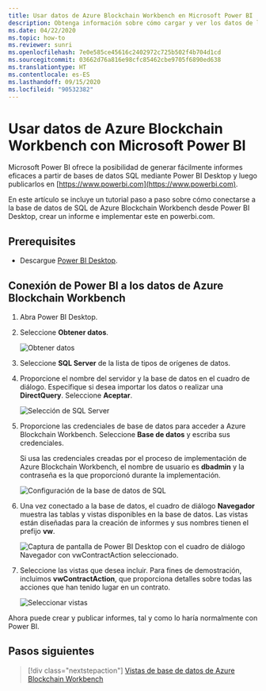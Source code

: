 ```yaml
---
title: Usar datos de Azure Blockchain Workbench en Microsoft Power BI
description: Obtenga información sobre cómo cargar y ver los datos de la base de datos de SQL de Azure Blockchain Workbench en Microsoft Power BI.
ms.date: 04/22/2020
ms.topic: how-to
ms.reviewer: sunri
ms.openlocfilehash: 7e0e585ce45616c2402972c725b502f4b704d1cd
ms.sourcegitcommit: 03662d76a816e98cfc85462cbe9705f6890ed638
ms.translationtype: HT
ms.contentlocale: es-ES
ms.lasthandoff: 09/15/2020
ms.locfileid: "90532382"
---
```

# <a name="using-azure-blockchain-workbench-data-with-microsoft-power-bi"></a>Usar datos de Azure Blockchain Workbench con Microsoft Power BI

Microsoft Power BI ofrece la posibilidad de generar fácilmente informes eficaces a partir de bases de datos SQL mediante Power BI Desktop y luego publicarlos en [https://www.powerbi.com](https://www.powerbi.com).

En este artículo se incluye un tutorial paso a paso sobre cómo conectarse a la base de datos de SQL de Azure Blockchain Workbench desde Power BI Desktop, crear un informe e implementar este en powerbi.com.

## <a name="prerequisites"></a>Prerequisites

* Descargue [Power BI Desktop](https://powerbi.microsoft.com/desktop/).

## <a name="connecting-power-bi-to-data-in-azure-blockchain-workbench"></a>Conexión de Power BI a los datos de Azure Blockchain Workbench

1.  Abra Power BI Desktop.
2.  Seleccione **Obtener datos**.

    ![Obtener datos](./media/data-powerbi/get-data.png)
3.  Seleccione **SQL Server** de la lista de tipos de orígenes de datos.

4.  Proporcione el nombre del servidor y la base de datos en el cuadro de diálogo. Especifique si desea importar los datos o realizar una **DirectQuery**. Seleccione **Aceptar**.

    ![Selección de SQL Server](./media/data-powerbi/select-sql.png)

5.  Proporcione las credenciales de base de datos para acceder a Azure Blockchain Workbench. Seleccione **Base de datos** y escriba sus credenciales.

    Si usa las credenciales creadas por el proceso de implementación de Azure Blockchain Workbench, el nombre de usuario es **dbadmin** y la contraseña es la que proporcionó durante la implementación.

    ![Configuración de la base de datos de SQL](./media/data-powerbi/db-settings.png)

6.  Una vez conectado a la base de datos, el cuadro de diálogo **Navegador** muestra las tablas y vistas disponibles en la base de datos. Las vistas están diseñadas para la creación de informes y sus nombres tienen el prefijo **vw**.

    ![Captura de pantalla de Power BI Desktop con el cuadro de diálogo Navegador con vwContractAction seleccionado.](./media/data-powerbi/navigator.png)

7.  Seleccione las vistas que desea incluir. Para fines de demostración, incluimos **vwContractAction**, que proporciona detalles sobre todas las acciones que han tenido lugar en un contrato.

    ![Seleccionar vistas](./media/data-powerbi/select-views.png)

Ahora puede crear y publicar informes, tal y como lo haría normalmente con Power BI.

## <a name="next-steps"></a>Pasos siguientes

> [!div class="nextstepaction"]
> [Vistas de base de datos de Azure Blockchain Workbench](database-views.md)
